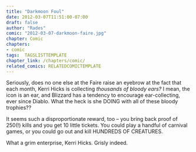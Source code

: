 ```yaml
---
title: "Darkmoon Foul"
date: 2012-03-07T11:51:00-07:00
draft: false
author: "Rades"
comic: "2012-03-07-darkmoon-faire.jpg"
chapter: Comic
chapters:
- comic
tags:  TAGSLISTTEMPLATE
chapter_link: /chapters/comic/
related_comics: RELATEDCOMICTEMPLATE
---
```


Seriously, does no one else at the Faire raise an eyebrow at the fact that each month, Kerri Hicks is collecting *thousands of bloody ears?* I mean, the icon is an ear, and Blizzard has a tendency to encourage ear-collecting, ever since Diablo. What the heck is she DOING with all of these bloody trophies??


It seems such a disproportionate reward, too – you bring back proof of 250(!) kills and you get 10 little tickets. You could play a handful of carnival games, or you could go out and kill HUNDREDS OF CREATURES. 


What a grim enterprise, Kerri Hicks. Grisly indeed.

